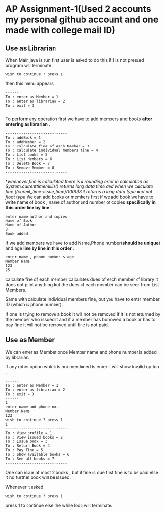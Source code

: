 # AP Assignment-1(Used 2 accounts my personal github account and one made with college mail ID)
## Use as Librarian
When Main.java is run
first user is asked to do this if 1 is not pressed
program will terminate
```
wish to continue ? press 1
```
then this menu appears .
```
------
To : enter as Member = 1
To : enter as librarian = 2
To : exit = 3
------
```
To perform any operation first we have to add 
members and books **after entering as librarian** .
```
----------------------------
To : addBook = 1
To : addMember = 2
To : calculate fine of each Member = 3
To : calculate individual members fine = 4
To : List books = 5
To : List Members = 6
To : Delete Book = 7
To : Remove Member = 8
----------------------------
```
**whenever fine is calculated there is a rounding error in calculation as System.currenttimemillis() returns long data time
and when we calculate fine ((curent_time-issue_time)/1000)*3 it returns a long data type and not float type**
We can add books or members first
if we add book we have to write name of book , name of author and number of copies 
**specifically in this order line by line** .
```
enter name author and copies
Name of Book
Name of Author
3
Book added
```
If we add members we have to add Name,Phone number(**should be unique**) and age
**line by line in this order** .
```
enter name , phone number & age
Member Name
123
25
```
calculate fine of each member calculates dues of each member
of library it does not print anything but the dues of each
member can be seen from List Members.

Same with calculate individual members fine, but you have 
to enter member ID (which is phone number).

If one is trying to remove a book it will not be removed
if it is not returned by the member who issued it and if a member has borrowed a
book or has to pay fine it will not be removed until fine is not paid.

## Use as Member

We can enter as Member once Member name and phone number is added
by librarian.

if any other option which is not mentioned is enter it will show 
invalid option .
```
------
To : enter as Member = 1
To : enter as librarian = 2
To : exit = 3
------
1
enter name and phone no.
Member Name
123
wish to continue ? press 1
1
----------------------------
To : View profile = 1
To : View issued books = 2
To : Issue book = 3
To : Return Book = 4
To : Pay Fine = 5
To : Show available books = 6
To : See all books = 7
----------------------------
```

One can issue at most 2 books , but if fine is due 
first fine is to be paid else it no further book will
be issued.

Whenever it asked 
```
wish to continue ? press 1
```
press 1 to continue else the while loop will terminate.
